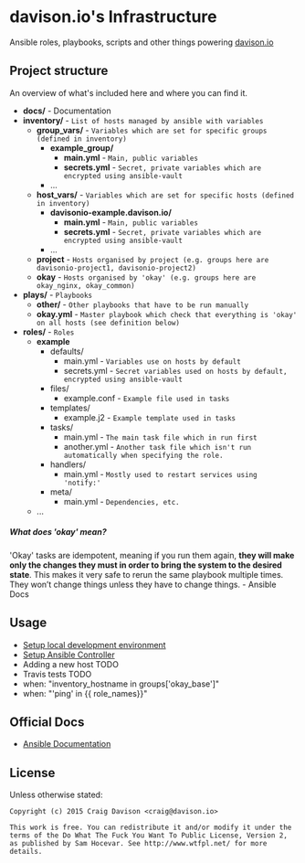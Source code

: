 # davison.io's Infrastructure

Ansible roles, playbooks, scripts and other things powering [davison.io](http://davison.io)

## Project structure

An overview of what's included here and where you can find it.

- **docs/** - Documentation
- **inventory/** - `List of hosts managed by ansible with variables`
  - **group_vars/** - `Variables which are set for specific groups (defined in inventory)`
    - **example_group/**
      - **main.yml** - `Main, public variables`
      - **secrets.yml** - `Secret, private variables which are encrypted using ansible-vault`
    - ...
  - **host_vars/** - `Variables which are set for specific hosts (defined in inventory)`
    - **davisonio-example.davison.io/**
      - **main.yml** - `Main, public variables`
      - **secrets.yml** - `Secret, private variables which are encrypted using ansible-vault`
    - ...
  - **project** - `Hosts organised by project (e.g. groups here are davisonio-project1, davisonio-project2)`
  - **okay** - `Hosts organised by 'okay' (e.g. groups here are okay_nginx, okay_common)`
- **plays/** - `Playbooks`
  - **other/** - `Other playbooks that have to be run manually`
  - **okay.yml** - `Master playbook which check that everything is 'okay' on all hosts (see definition below)`
- **roles/** - `Roles`
  - **example**
    - defaults/
      - main.yml - `Variables use on hosts by default`
      - secrets.yml - `Secret variables used on hosts by default, encrypted using ansible-vault`
    - files/
      - example.conf - `Example file used in tasks`
    - templates/
      - example.j2 - `Example template used in tasks`
    - tasks/
      - main.yml - `The main task file which in run first`
      - another.yml - `Another task file which isn't run automatically when specifying the role.`
    - handlers/
      - main.yml - `Mostly used to restart services using 'notify:'`
    - meta/
      - main.yml - `Dependencies, etc.`
  - ...

##### What does 'okay' mean?

'Okay' tasks are idempotent, meaning if you run them again, **they will make only the changes they must in order to bring the system to the desired state**. This makes it very safe to rerun the same playbook multiple times. They won’t change things unless they have to change things. - Ansible Docs

## Usage

- [Setup local development environment](https://github.com/davisonio/infrastructure/blob/master/docs/setup-local-dev-env.md)
- [Setup Ansible Controller](https://github.com/davisonio/infrastructure/blob/master/docs/setup-controller.md)
- Adding a new host TODO
- Travis tests TODO
- when: "inventory_hostname in groups['okay_base']"
- when: "'ping' in {{ role_names}}"

## Official Docs

- [Ansible Documentation](https://docs.ansible.com/ansible/index.html)

## License

Unless otherwise stated:
```
Copyright (c) 2015 Craig Davison <craig@davison.io>

This work is free. You can redistribute it and/or modify it under the
terms of the Do What The Fuck You Want To Public License, Version 2,
as published by Sam Hocevar. See http://www.wtfpl.net/ for more details.
```

